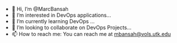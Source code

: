 - 👋 Hi, I’m @MarcBansah
- 👀 I’m interested in DevOps applications...
- 🌱 I’m currently learning DevOps ...
- 💞️ I’m looking to collaborate on DevOps Projects...
- 📫 How to reach me: You can reach me at mbansah@vols.utk.edu

<!---
MarcBansah/MarcBansah is a ✨ special ✨ repository because its `README.md` (this file) appears on your GitHub profile.
You can click the Preview link to take a look at your changes.
--->
